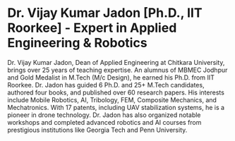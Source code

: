 # Dr. Vijay Kumar Jadon [Ph.D., IIT Roorkee] - Expert in Applied Engineering & Robotics
Dr. Vijay Kumar Jadon, Dean of Applied Engineering at Chitkara University, brings over 25 years of teaching expertise. An alumnus of MBMEC Jodhpur and Gold Medalist in M.Tech (M/c Design), he earned his Ph.D. from IIT Roorkee. Dr. Jadon has guided 6 Ph.D. and 25+ M.Tech candidates, authored four books, and published over 60 research papers. His interests include Mobile Robotics, AI, Tribology, FEM, Composite Mechanics, and Mechatronics. With 17 patents, including UAV stabilization systems, he is a pioneer in drone technology. Dr. Jadon has also organized notable workshops and completed advanced robotics and AI courses from prestigious institutions like Georgia Tech and Penn University.
